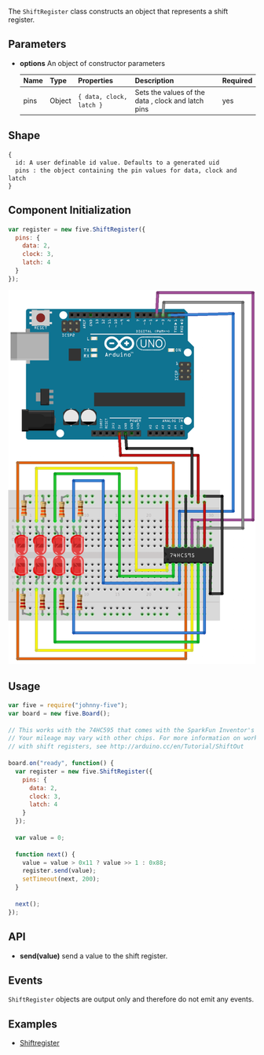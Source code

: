 The `ShiftRegister` class constructs an object that represents a shift register.

## Parameters

* **options** An object of constructor parameters

  | Name | Type   | Properties             | Description                                        | Required |
  |------|--------|------------------------|----------------------------------------------------|----------|
  | pins | Object | `{ data, clock, latch }` | Sets the values of the data , clock and latch pins | yes      |


## Shape

```
{
  id: A user definable id value. Defaults to a generated uid
  pins : the object containing the pin values for data, clock and latch 
}
```

## Component Initialization

```js
var register = new five.ShiftRegister({
  pins: {
    data: 2,
    clock: 3,
    latch: 4
  }
});
```

![Shift Register](https://github.com/rwaldron/johnny-five/raw/master/docs/breadboard/shift-register.png)

## Usage

```js
var five = require("johnny-five");
var board = new five.Board();

// This works with the 74HC595 that comes with the SparkFun Inventor's kit.
// Your mileage may vary with other chips. For more information on working
// with shift registers, see http://arduino.cc/en/Tutorial/ShiftOut

board.on("ready", function() {
  var register = new five.ShiftRegister({
    pins: {
      data: 2,
      clock: 3,
      latch: 4
    }
  });

  var value = 0;

  function next() {
    value = value > 0x11 ? value >> 1 : 0x88;
    register.send(value);
    setTimeout(next, 200);
  }

  next();
});
```

## API

- **send(value)** send a value to the shift register.

## Events

`ShiftRegister` objects are output only and therefore do not emit any events.


<!--remove-start-->

## Examples

* [Shiftregister](https://github.com/rwaldron/johnny-five/blob/master/docs/shiftregister.md)

<!--remove-end-->